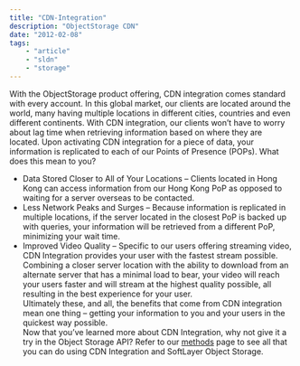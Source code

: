 ```yaml
---
title: "CDN-Integration"
description: "ObjectStorage CDN"
date: "2012-02-08"
tags:
    - "article"
    - "sldn"
    - "storage"
---
```


<p>With the ObjectStorage product offering, CDN integration comes standard with every account.  In this global market, our clients are located around the world, many having multiple locations in different cities, countries and even different continents.  With CDN integration, our clients won’t have to worry about lag time when retrieving information based on where they are located.  Upon activating CDN integration for a piece of data, your information is replicated to each of our Points of Presence (POPs).  What does this mean to you?</p>
<ul>
<li>Data Stored Closer to All of Your Locations – Clients located in Hong Kong can access information from our Hong Kong PoP as opposed to waiting for a server overseas to be contacted.  </li>
<li>Less Network Peaks and Surges – Because information is replicated in multiple locations, if the server located in the closest PoP is backed up with queries, your information will be retrieved from a different PoP, minimizing your wait time.</li>
<li>Improved Video Quality – Specific to our users offering streaming video, CDN Integration provides your user with the fastest stream possible.  Combining a closer server location with the ability to download from an alternate server that has a minimal load to bear, your video will reach your users faster and will stream at the highest quality possible, all resulting in the best experience for your user.<br />
Ultimately these, and all, the benefits that come from CDN integration mean one thing – getting your information to you and your users in the quickest way possible.<br />
Now that you’ve learned more about CDN Integration, why not give it a try in the Object Storage API?  Refer to our <a href="/reference/objectstorageapi">methods</a>  page to see all that you can do using CDN Integration and SoftLayer Object Storage.</li>
</ul>